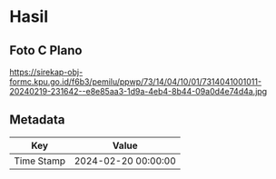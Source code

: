 # Hasil

## Foto C Plano

https://sirekap-obj-formc.kpu.go.id/f6b3/pemilu/ppwp/73/14/04/10/01/7314041001011-20240219-231642--e8e85aa3-1d9a-4eb4-8b44-09a0d4e74d4a.jpg


## Metadata

| Key        | Value               |
| ---------- | ------------------- |
| Time Stamp | 2024-02-20 00:00:00 |



